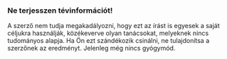 ###  Ne terjesszen tévinformációt!

 A szerző nem tudja megakadályozni, hogy ezt az írást is egyesek a saját céljukra használják, közékeverve olyan tanácsokat, melyeknek nincs tudományos alapja. Ha Ön ezt szándékozik csinálni, ne tulajdonítsa a szerzőnek az eredményt. Jelenleg még nincs gyógymód.
